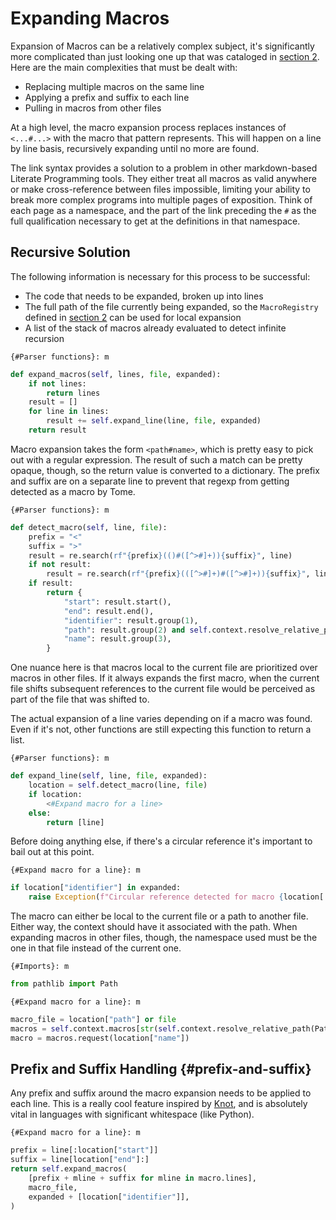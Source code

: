 # Expanding Macros

Expansion of Macros can be a relatively complex subject, it's significantly more complicated than just looking one up that was cataloged in [section 2](2_Cataloging_Macros.md). Here are the main complexities that must be dealt with:

* Replacing multiple macros on the same line
* Applying a prefix and suffix to each line
* Pulling in macros from other files

At a high level, the macro expansion process replaces instances of `<...#...>` with the macro that pattern represents. This will happen on a line by line basis, recursively expanding until no more are found.

The link syntax provides a solution to a problem in other markdown-based Literate Programming tools. They either treat all macros as valid anywhere or make cross-reference between files impossible, limiting your ability to break more complex programs into multiple pages of exposition. Think of each page as a namespace, and the part of the link preceding the `#` as the full qualification necessary to get at the definitions in that namespace.

## Recursive Solution

The following information is necessary for this process to be successful:

* The code that needs to be expanded, broken up into lines
* The full path of the file currently being expanded, so the `MacroRegistry` defined in [section 2](2_Cataloging_Macros.md) can be used for local expansion
* A list of the stack of macros already evaluated to detect infinite recursion

`{#Parser functions}: m`
```python
def expand_macros(self, lines, file, expanded):
    if not lines:
        return lines
    result = []
    for line in lines:
        result += self.expand_line(line, file, expanded)
    return result
```

Macro expansion takes the form `<path#name>`, which is pretty easy to pick out with a regular expression. The result of such a match can be pretty opaque, though, so the return value is converted to a dictionary. The prefix and suffix are on a separate line to prevent that regexp from getting detected as a macro by Tome.

`{#Parser functions}: m`
```python
def detect_macro(self, line, file):
    prefix = "<"
    suffix = ">"
    result = re.search(rf"{prefix}(()#([^>#]+)){suffix}", line)
    if not result:
        result = re.search(rf"{prefix}(([^>#]+)#([^>#]+)){suffix}", line)
    if result:
        return {
            "start": result.start(),
            "end": result.end(),
            "identifier": result.group(1),
            "path": result.group(2) and self.context.resolve_relative_path(Path(file), result.group(2)),
            "name": result.group(3),
        }
```

One nuance here is that macros local to the current file are prioritized over macros in other files. If it always expands the first macro, when the current file shifts subsequent references to the current file would be perceived as part of the file that was shifted to.

The actual expansion of a line varies depending on if a macro was found. Even if it's not, other functions are still expecting this function to return a list.

`{#Parser functions}: m`
```python
def expand_line(self, line, file, expanded):
    location = self.detect_macro(line, file)
    if location:
        <#Expand macro for a line>
    else:
        return [line]
```

Before doing anything else, if there's a circular reference it's important to bail out at this point.

`{#Expand macro for a line}: m`
```python
if location["identifier"] in expanded:
    raise Exception(f"Circular reference detected for macro {location['identifier']}")
```

The macro can either be local to the current file or a path to another file. Either way, the context should have it associated with the path. When expanding macros in other files, though, the namespace used must be the one in that file instead of the current one.

`{#Imports}: m`
```python
from pathlib import Path
```

`{#Expand macro for a line}: m`
```python
macro_file = location["path"] or file
macros = self.context.macros[str(self.context.resolve_relative_path(Path(file), macro_file))]
macro = macros.request(location["name"])
```

## Prefix and Suffix Handling {#prefix-and-suffix}

Any prefix and suffix around the macro expansion needs to be applied to each line. This is a really cool feature inspired by [Knot](https://github.com/mqsoh/knot), and is absolutely vital in languages with significant whitespace (like Python).

`{#Expand macro for a line}: m`
```python
prefix = line[:location["start"]]
suffix = line[location["end"]:]
return self.expand_macros(
    [prefix + mline + suffix for mline in macro.lines],
    macro_file,
    expanded + [location["identifier"]],
)
```
